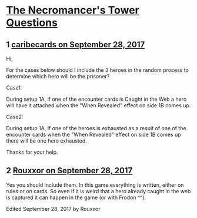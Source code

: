 # [The Necromancer&#039;s Tower Questions](https://community.fantasyflightgames.com/topic/259532-the-necromancers-tower-questions/)

## 1 [caribecards on September 28, 2017](https://community.fantasyflightgames.com/topic/259532-the-necromancers-tower-questions/?do=findComment&comment=3001378)

Hi,

For the cases below should I include the 3 heroes in the random process to determine which hero will be the prisoner? 

Case1:

During setup 1A, if one of the encounter cards is Caught in the Web a hero will have it attached when the "When Revealed" effect on side 1B comes up.

Case2:

During setup 1A, If one of the heroes is exhausted as a result of one of the encounter cards when the "When Revealed" effect on side 1B comes up there will be one hero exhausted.

Thanks for your help.

## 2 [Rouxxor on September 28, 2017](https://community.fantasyflightgames.com/topic/259532-the-necromancers-tower-questions/?do=findComment&comment=3001410)

Yes you should include them. In this game everything is written, either on rules or on cards. So even if it is weird that a hero already caught in the web is captured it can happen in the game (or with Frodon ^^).

Edited September 28, 2017 by Rouxxor

